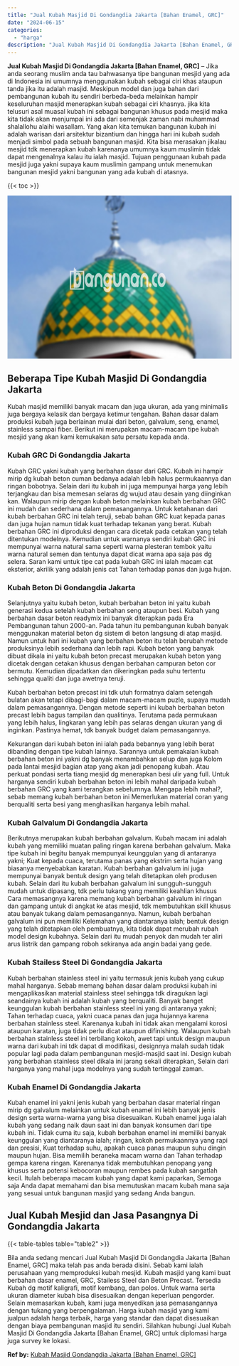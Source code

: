 ```yaml
---
title: "Jual Kubah Masjid Di Gondangdia Jakarta [Bahan Enamel, GRC]"
date: "2024-06-15"
categories: 
  - "harga"
description: "Jual Kubah Masjid Di Gondangdia Jakarta [Bahan Enamel, GRC]. Bila anda sedang mencari Jual Kubah Masjid Di Gondangdia Jakarta [Bahan Enamel, GRC] maka tela..."
---
```


**Jual Kubah Masjid Di Gondangdia Jakarta \[Bahan Enamel, GRC\]** – Jika anda seorang muslim anda tau bahwasanya tipe bangunan mesjid yang ada di Indonesia ini umumnya menggunakan kubah sebagai ciri khas ataupun tanda jika itu adalah masjid. Meskipun model dan juga bahan dari pembangunan kubah itu sendiri berbeda-beda melainkan hampir keseluruhan masjid menerapkan kubah sebagai ciri khasnya. jika kita telusuri asal muasal kubah ini sebagai bangunan khusus pada mesjid maka kita tidak akan menjumpai ini ada dari semenjak zaman nabi muhammad shalallohu alaihi wasallam. Yang akan kita temukan bangunan kubah ini adalah warisan dari arsitektur bizantium dan hingga hari ini kubah sudah menjadi simbol pada sebuah bangunan masjid. Kita bisa merasakan jikalau mesjid tdk menerapkan kubah karenanya umumnya kaum muslimin tidak dapat mengenalnya kalau itu ialah masjid. Tujuan penggunaan kubah pada mesjid juga yakni supaya kaum muslimin gampang untuk menemukan bangunan mesjid yakni bangunan yang ada kubah di atasnya.

{{< toc >}}

![Jual Kubah Masjid Di Gondangdia Jakarta [Bahan Enamel, GRC]](/images/jual-kubah-masjid-36.png)

## Beberapa Tipe Kubah Masjid Di Gondangdia Jakarta

Kubah masjid memiliki banyak macam dan juga ukuran, ada yang minimalis juga bergaya kelasik dan bergaya ketimur tengahan. Bahan dasar dalam produksi kubah juga berlainan mulai dari beton, galvalum, seng, enamel, stainless sampai fiber. Berikut ini merupakan macam-macam tipe kubah mesjid yang akan kami kemukakan satu persatu kepada anda.

### Kubah GRC Di Gondangdia Jakarta

Kubah GRC yakni kubah yang berbahan dasar dari GRC. Kubah ini hampir mirip dg kubah beton cuman bedanya adalah lebih halus permukaannya dan ringan bobotnya. Selain dari itu kubah ini juga mempunyai harga yang lebih terjangkau dan bisa memesan selaras dg wujud atau desain yang diinginkan kan. Walaupun mirip dengan kubah beton melainkan kubah berbahan GRC ini mudah dan sederhana dalam pemasangannya. Untuk ketahanan dari kubah berbahan GRC ini telah teruji, sebab bahan GRC kuat kepada panas dan juga hujan namun tidak kuat terhadap tekanan yang berat. Kubah berbahan GRC ini diproduksi dengan cara dicetak pada cetakan yang telah ditentukan modelnya. Kemudian untuk warnanya sendiri kubah GRC ini mempunyai warna natural sama seperti warna plesteran tembok yaitu warna natural semen dan tentunya dapat dicat warna apa saja pas dg selera. Saran kami untuk tipe cat pada kubah GRC ini ialah macam cat eksterior, akrilik yang adalah jenis cat Tahan terhadap panas dan juga hujan.

### Kubah Beton Di Gondangdia Jakarta

Selanjutnya yaitu kubah beton, kubah berbahan beton ini yaitu kubah generasi kedua setelah kubah berbahan seng ataupun besi. Kubah yang berbahan dasar beton readymix ini banyak diterapkan pada Era Pembangunan tahun 2000-an. Pada tahun itu pembangunan kubah banyak menggunakan material beton dg sistem di beton langsung di atap masjid. Namun untuk hari ini kubah yang berbahan beton itu telah berubah metode produksinya lebih sederhana dan lebih rapi. Kubah beton yang banyak dibuat dikala ini yaitu kubah beton precast merupakan kubah beton yang dicetak dengan cetakan khusus dengan berbahan campuran beton cor bermutu. Kemudian dipadatkan dan dikeringkan pada suhu tertentu sehingga qualiti dan juga awetnya teruji.

Kubah berbahan beton precast ini tdk utuh formatnya dalam setengah bulatan akan tetapi dibagi-bagi dalam macam-macam puzle, supaya mudah dalam pemasangannya. Dengan metode seperti ini kubah berbahan beton precast lebih bagus tampilan dan qualitinya. Terutama pada permukaan yang lebih halus, lingkaran yang lebih pas selaras dengan ukuran yang di inginkan. Pastinya hemat, tdk banyak budget dalam pemasangannya.

Kekurangan dari kubah beton ini ialah pada bebannya yang lebih berat dibanding dengan tipe kubah lainnya. Sarannya untuk pemakaian kubah berbahan beton ini yakni dg banyak menambahkan selup dan juga Kolom pada lantai mesjid bagian atap yang akan jadi penopang kubah. Atau perkuat pondasi serta tiang mesjid dg menerapkan besi ulir yang full. Untuk harganya sendiri kubah berbahan beton ini lebih mahal daripada kubah berbahan GRC yang kami terangkan sebelumnya. Mengapa lebih mahal?, sebab memang kubah berbahan beton ini Memerlukan material coran yang berqualiti serta besi yang menghasilkan harganya lebih mahal.

### Kubah Galvalum Di Gondangdia Jakarta

Berikutnya merupakan kubah berbahan galvalum. Kubah macam ini adalah kubah yang memiliki muatan paling ringan karena berbahan galvalum. Maka tipe kubah ini begitu banyak mempunyai keunggulan yang di antaranya yakni; Kuat kepada cuaca, terutama panas yang ekstrim serta hujan yang biasanya menyebabkan karatan. Kubah berbahan galvalum ini juga mempunyai banyak bentuk design yang telah ditetapkan oleh produsen kubah. Selain dari itu kubah berbahan galvalum ini sungguh-sungguh mudah untuk dipasang, tdk perlu tukang yang memiliki keahlian khusus Cara memasangnya karena memang kubah berbahan galvalum ini ringan dan gampang untuk di angkat ke atas mesjid, tdk membutuhkan skill khusus atau banyak tukang dalam pemasangannya. Namun, kubah berbahan galvalum ini pun memiliki Kelemahan yang diantaranya ialah; bentuk design yang telah ditetapkan oleh pembuatnya, kita tidak dapat merubah rubah model design kubahnya. Selain dari itu mudah penyok dan mudah ter aliri arus listrik dan gampang roboh sekiranya ada angin badai yang gede.

### Kubah Stailess Steel Di Gondangdia Jakarta

Kubah berbahan stainless steel ini yaitu termasuk jenis kubah yang cukup mahal harganya. Sebab memang bahan dasar dalam produksi kubah ini mengaplikasikan material stainless steel sehingga tdk diragukan lagi seandainya kubah ini adalah kubah yang berqualiti. Banyak banget keunggulan kubah berbahan stainless steel ini yang di antaranya yakni; Tahan terhadap cuaca, yakni cuaca panas dan juga hujannya karena berbahan stainless steel. Karenanya kubah ini tidak akan mengalami korosi ataupun karatan, juga tidak perlu dicat ataupun difinishing. Walaupun kubah berbahan stainless steel ini terbilang kokoh, awet tapi untuk design maupun warna dari kubah ini tdk dapat di modifikasi, designnya malah sudah tidak popular lagi pada dalam pembangunan mesjid-masjid saat ini. Design kubah yang berbahan stainless steel dikala ini jarang sekali diterapkan, Selain dari harganya yang mahal juga modelnya yang sudah tertinggal zaman.

### Kubah Enamel Di Gondangdia Jakarta

Kubah enamel ini yakni jenis kubah yang berbahan dasar material ringan mirip dg galvalum melainkan untuk kubah enamel ini lebih banyak jenis design serta warna-warna yang bisa disesuaikan. Kubah enamel juga ialah kubah yang sedang naik daun saat ini dan banyak konsumen dari tipe kubah ini. Tidak cuma itu saja, kubah berbahan enamel ini memiliki banyak keunggulan yang diantaranya ialah; ringan, kokoh permukaannya yang rapi dan presisi, Kuat terhadap suhu, apakah cuaca panas maupun suhu dingin maupun hujan. Bisa memilih beraneka macam warna dan Tahan terhadap gempa karena ringan. Karenanya tidak membutuhkan penopang yang khusus serta potensi kebocoran maupun rembes pada kubah sangatlah kecil. Itulah beberapa macam kubah yang dapat kami paparkan, Semoga saja Anda dapat memahami dan bisa memutuskan macam kubah mana saja yang sesuai untuk bangunan masjid yang sedang Anda bangun.

## Jual Kubah Mesjid dan Jasa Pasangnya Di Gondangdia Jakarta

{{< table-tables table="table2" >}}

Bila anda sedang mencari Jual Kubah Masjid Di Gondangdia Jakarta \[Bahan Enamel, GRC\] maka telah pas anda berada disini. Sebab kami ialah perusahaan yang memproduksi kubah mesjid. Kubah masjid yang kami buat berbahan dasar enamel, GRC, Stailess Steel dan Beton Precast. Tersedia Kubah dg motif kaligrafi, motif kembang, dan polos. Untuk warna serta ukuran diameter kubah bisa disesuaikan dengan keperluan pengorder. Selain memasarkan kubah, kami juga menyedikan jasa pemasangannya dengan tukang yang berpengalaman. Harga kubah masjid yang kami jualpun adalah harga terbaik, harga yang standar dan dapat disesuaikan dengan biaya pembangunan masjid itu sendiri. Silahkan hubungi Jual Kubah Masjid Di Gondangdia Jakarta \[Bahan Enamel, GRC\] untuk diplomasi harga juga survey ke lokasi.

**Ref by:** [Kubah Masjid Gondangdia Jakarta [Bahan Enamel, GRC]](https://id.wikipedia.org/wiki/Kubah)
